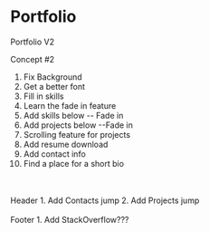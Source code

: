 # Portfolio
Portfolio V2

Concept #2

  1. Fix Background
  2. Get a better font
  3. Fill in skills
  4. Learn the fade in feature
  5. Add skills below -- Fade in
  6. Add projects below --Fade in
  6. Scrolling feature for projects
  7. Add resume download
  8. Add contact info
  9. Find a place for a short bio
  <br>
  <br>
      Header
  1. Add Contacts jump
  2. Add Projects jump
  <br>
  <br>
      Footer
  1. Add StackOverflow???
